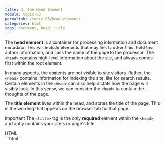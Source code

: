 ```yaml
---
title: 3. The Head Element
module: topic-03
permalink: /topic-03/head-element/
categories: html
tags: document, head, title
---
```


<div class="divider-heading"></div>


The **head element** is a container for processing information and document metadata. This will include elements that may link to other files, hold the author information, and pass the name of the page to the processor. The `<head>` contains high-level information about the site, and always comes first within the root element.

In many aspects, the contents are not visible to site visitors. Rather, the `<head>` contains information for indexing the site, like for search results. Certain elements in the `<head>` can also help dictate how the page will visibly look. In this sense, we can consider the `<head>` to contain the thoughts of the page.

The **title element** lives within the head, and states the title of the page. This is the wording that appears on the browser tab for that page.

<span class="label label-danger">Important</span> The `<title>` tag is the only **required** element within the `<head>`, and aptly contains your site's or page's title.


<div class="code-heading">
  <span class="html">HTML</span>
</div>
```html
<!DOCTYPE html>
<html>
  <head>
    <title>My Way-Cool Awesome Site</title>
    <!-- Meta data and information about your site, not visible to visitors. -->
  </head>

</html>
```
